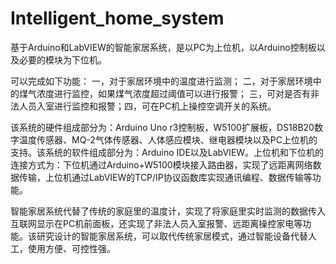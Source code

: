 # Intelligent_home_system
基于Arduino和LabVIEW的智能家居系统，是以PC为上位机，以Arduino控制板以及必要的模块为下位机。

可以完成如下功能：
一，对于家居环境中的温度进行监测；
二，对于家居环境中的煤气浓度进行监控，如果煤气浓度超过阈值可以进行报警；
三，可对是否有非法人员入室进行监控和报警；四，可在PC机上操控空调开关的系统。

该系统的硬件组成部分为：Arduino Uno r3控制板，W5100扩展板，DS18B20数字温度传感器、MQ-2气体传感器、人体感应模块、继电器模块以及PC上位机的支持。该系统的软件组成部分为：Arduino IDE以及LabVIEW。上位机和下位机的连接方式为：下位机通过Arduino+W5100模块接入路由器，实现了远距离网络数据传输，上位机通过LabVIEW的TCP/IP协议函数库实现通讯编程、数据传输等功能。

智能家居系统代替了传统的家庭里的温度计，实现了将家庭里实时监测的数据传入互联网显示在PC机前面板，还实现了非法人员入室报警、远距离操控家电等功能。该研究设计的智能家居系统，可以取代传统家居模式，通过智能设备代替人工，使用方便、可控性强。

